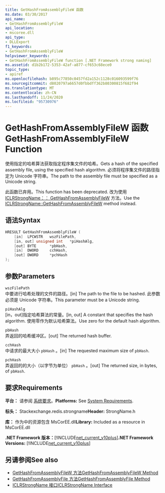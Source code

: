 ```yaml
---
title: GetHashFromAssemblyFileW 函数
ms.date: 03/30/2017
api_name:
- GetHashFromAssemblyFileW
api_location:
- mscoree.dll
api_type:
- DLLExport
f1_keywords:
- GetHashFromAssemblyFileW
helpviewer_keywords:
- GetHashFromAssemblyFileW function [.NET Framework strong naming]
ms.assetid: d1b2b172-5353-42af-a877-cf653c68ece0
topic_type:
- apiref
ms.openlocfilehash: b895c77850c0457fd2a152c1128c016093599f76
ms.sourcegitcommit: d8020797a6657d0fbbdff362b80300815f682f94
ms.translationtype: MT
ms.contentlocale: zh-CN
ms.lasthandoff: 11/24/2020
ms.locfileid: "95730976"
---
```

# <a name="gethashfromassemblyfilew-function"></a><span data-ttu-id="4a753-102">GetHashFromAssemblyFileW 函数</span><span class="sxs-lookup"><span data-stu-id="4a753-102">GetHashFromAssemblyFileW Function</span></span>

<span data-ttu-id="4a753-103">使用指定的哈希算法获取指定程序集文件的哈希。</span><span class="sxs-lookup"><span data-stu-id="4a753-103">Gets a hash of the specified assembly file, using the specified hash algorithm.</span></span> <span data-ttu-id="4a753-104">必须将程序集文件的路径指定为 Unicode 字符串。</span><span class="sxs-lookup"><span data-stu-id="4a753-104">The path to the assembly file must be specified as a Unicode string.</span></span>  
  
 <span data-ttu-id="4a753-105">此函数已弃用。</span><span class="sxs-lookup"><span data-stu-id="4a753-105">This function has been deprecated.</span></span> <span data-ttu-id="4a753-106">改为使用 [ICLRStrongName：： GetHashFromAssemblyFileW](../hosting/iclrstrongname-gethashfromassemblyfilew-method.md) 方法。</span><span class="sxs-lookup"><span data-stu-id="4a753-106">Use the [ICLRStrongName::GetHashFromAssemblyFileW](../hosting/iclrstrongname-gethashfromassemblyfilew-method.md) method instead.</span></span>  
  
## <a name="syntax"></a><span data-ttu-id="4a753-107">语法</span><span class="sxs-lookup"><span data-stu-id="4a753-107">Syntax</span></span>  
  
```cpp  
HRESULT GetHashFromAssemblyFileW (  
    [in]  LPCWSTR   wszFilePath,  
    [in, out] unsigned int   *piHashAlg,  
    [out] BYTE      *pbHash,  
    [in]  DWORD     cchHash,  
    [out] DWORD     *pchHash  
);  
```  
  
## <a name="parameters"></a><span data-ttu-id="4a753-108">参数</span><span class="sxs-lookup"><span data-stu-id="4a753-108">Parameters</span></span>  

 `wszFilePath`  
 <span data-ttu-id="4a753-109">中要进行哈希处理的文件的路径。</span><span class="sxs-lookup"><span data-stu-id="4a753-109">[in] The path to the file to be hashed.</span></span> <span data-ttu-id="4a753-110">此参数必须是 Unicode 字符串。</span><span class="sxs-lookup"><span data-stu-id="4a753-110">This parameter must be a Unicode string.</span></span>  
  
 `piHashAlg`  
 <span data-ttu-id="4a753-111">[in，out]指定哈希算法的常量。</span><span class="sxs-lookup"><span data-stu-id="4a753-111">[in, out] A constant that specifies the hash algorithm.</span></span> <span data-ttu-id="4a753-112">使用零作为默认哈希算法。</span><span class="sxs-lookup"><span data-stu-id="4a753-112">Use zero for the default hash algorithm.</span></span>  
  
 `pbHash`  
 <span data-ttu-id="4a753-113">弄返回的哈希缓冲区。</span><span class="sxs-lookup"><span data-stu-id="4a753-113">[out] The returned hash buffer.</span></span>  
  
 `cchHash`  
 <span data-ttu-id="4a753-114">中请求的最大大小 `pbHash` 。</span><span class="sxs-lookup"><span data-stu-id="4a753-114">[in] The requested maximum size of `pbHash`.</span></span>  
  
 `pchHash`  
 <span data-ttu-id="4a753-115">弄返回的的大小（以字节为单位） `pbHash` 。</span><span class="sxs-lookup"><span data-stu-id="4a753-115">[out] The returned size, in bytes, of `pbHash`.</span></span>  
  
## <a name="requirements"></a><span data-ttu-id="4a753-116">要求</span><span class="sxs-lookup"><span data-stu-id="4a753-116">Requirements</span></span>  

 <span data-ttu-id="4a753-117">**平台：** 请参阅 [系统要求](../../get-started/system-requirements.md)。</span><span class="sxs-lookup"><span data-stu-id="4a753-117">**Platforms:** See [System Requirements](../../get-started/system-requirements.md).</span></span>  
  
 <span data-ttu-id="4a753-118">**标头：** Stackexchange.redis.strongname</span><span class="sxs-lookup"><span data-stu-id="4a753-118">**Header:** StrongName.h</span></span>  
  
 <span data-ttu-id="4a753-119">**库：** 作为中的资源包含 MsCorEE.dll</span><span class="sxs-lookup"><span data-stu-id="4a753-119">**Library:** Included as a resource in MsCorEE.dll</span></span>  
  
 <span data-ttu-id="4a753-120">**.NET Framework 版本：**[!INCLUDE[net_current_v10plus](../../../../includes/net-current-v10plus-md.md)]</span><span class="sxs-lookup"><span data-stu-id="4a753-120">**.NET Framework Versions:** [!INCLUDE[net_current_v10plus](../../../../includes/net-current-v10plus-md.md)]</span></span>  
  
## <a name="see-also"></a><span data-ttu-id="4a753-121">另请参阅</span><span class="sxs-lookup"><span data-stu-id="4a753-121">See also</span></span>

- [<span data-ttu-id="4a753-122">GetHashFromAssemblyFileW 方法</span><span class="sxs-lookup"><span data-stu-id="4a753-122">GetHashFromAssemblyFileW Method</span></span>](../hosting/iclrstrongname-gethashfromassemblyfilew-method.md)
- [<span data-ttu-id="4a753-123">GetHashFromAssemblyFile 方法</span><span class="sxs-lookup"><span data-stu-id="4a753-123">GetHashFromAssemblyFile Method</span></span>](../hosting/iclrstrongname-gethashfromassemblyfile-method.md)
- [<span data-ttu-id="4a753-124">ICLRStrongName 接口</span><span class="sxs-lookup"><span data-stu-id="4a753-124">ICLRStrongName Interface</span></span>](../hosting/iclrstrongname-interface.md)
